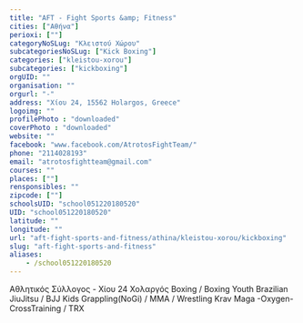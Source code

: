 ```yaml
---
title: "AFT - Fight Sports &amp; Fitness"
cities: ["Αθήνα"]
perioxi: [""]
categoryNoSLug: "Κλειστού Χώρου"
subcategoriesNoSLug: ["Kick Boxing"]
categories: ["kleistou-xorou"]
subcategories: ["kickboxing"]
orgUID: ""
organisation: ""
orgurl: "-"
address: "Χίου 24, 15562 Holargos, Greece"
logoimg: ""
profilePhoto : "downloaded"
coverPhoto : "downloaded"
website: ""
facebook: "www.facebook.com/AtrotosFightTeam/"
phone: "2114028193"
email: "atrotosfightteam@gmail.com"
courses: ""
places: [""]
rensponsibles: ""
zipcode: [""]
schoolsUID: "school051220180520"
UID: "school051220180520"
latitude: ""
longitude: ""
url: "aft-fight-sports-and-fitness/athina/kleistou-xorou/kickboxing"
slug: "aft-fight-sports-and-fitness"
aliases:
    - /school051220180520
---
```





Αθλητικός Σύλλογος - Χίου 24 Χολαργός Boxing / Boxing Youth Brazilian JiuJitsu / BJJ Kids Grappling(NoGi) / MMA / Wrestling Κrav Maga -Oxygen- CrossTraining / TRX